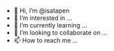 - 👋 Hi, I’m @isatapen
- 👀 I’m interested in ...
- 🌱 I’m currently learning ...
- 💞️ I’m looking to collaborate on ...
- 📫 How to reach me ...

<!---
isatapen/isatapen is a ✨ special ✨ repository because its `README.md` (this file) appears on your GitHub profile.
You can click the Preview link to take a look at your changes.
--->
